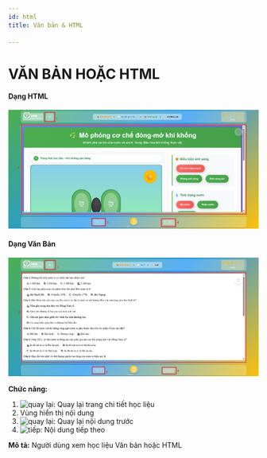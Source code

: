 ```yaml
---
id: html
title: Văn bản & HTML

---
```


# VĂN BẢN HOẶC HTML
#### Dạng HTML
![PPT, DOC & PDF](/img/hoc-lieu-so/html/html.png)
#### Dạng Văn Bản
![PPT, DOC & PDF](/img/hoc-lieu-so/html/html2.png)

__Chức năng:__
1. <img src="/docs-lms/img/chung/back.png" alt="quay lại" width="50" />: Quay lại trang chi tiết học liệu
2. Vùng hiển thị nội dung
3. <img src="/docs-lms/img/chung/back2.png" alt="quay lại" width="70" />: Quay lại nội dung trước
4. <img src="/docs-lms/img/chung/next.png" alt="tiếp" width="70" />: Nội dung tiếp theo

__Mô tả:__ Người dùng xem học liệu Văn bản hoặc HTML

